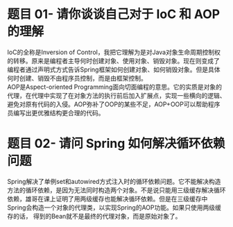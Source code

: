 # 题目 01- 请你谈谈自己对于 IoC 和 AOP 的理解
IoC的全称是Inversion of Control，我把它理解为是对Java对象生命周期控制权的转移。原来是编程者主导何时创建对象、使用对象、销毁对象。现在则变成了
编程者通过声明式方式告诉Spring框架如何创建对象、如何销毁对象。但是具体何时创建、销毁不由程序员控制，而是由框架控制。  
AOP是Aspect-oriented Programming面向切面编程的意思。它的实质是对象的代理，在代理中实现了在对象方法的执行前后加入扩展点，实现一些横向的逻辑、
避免对原有代码的入侵。AOP弥补了OOP的某些不足，AOP+OOP可以帮助程序员编写出更优雅结构更合理的代码。

# 题目 02- 请问 Spring 如何解决循环依赖问题
Spring解决了单例set和autowired方式注入时的循环依赖问题。它不能解决构造方法的循环依赖，是因为无法同时构造两个对象。不是说只能用三级缓存解决循环
依赖，雄哥在课上证明了用两级缓存也能解决循环依赖。但是在三级缓存中Spring会构造一个对象的代理类，以实现Spring的AOP功能。如果只使用两级缓存的话，
得到的Bean就不是最终的代理对象，而是原始对象了。